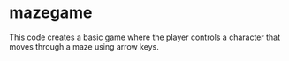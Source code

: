 # mazegame
This code creates a basic game where the player controls a character that moves through a maze using arrow keys.
